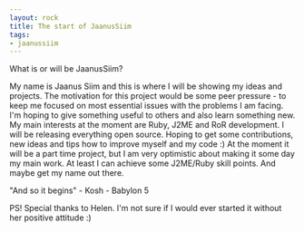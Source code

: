 ```yaml
---
layout: rock
title: The start of JaanusSiim
tags:
- jaanussiim
---
```


What is or will be JaanusSiim?

My name is Jaanus Siim and this is where I will be showing my ideas and projects. The motivation 
for this project would be some peer pressure - to keep me focused on most essential issues with the 
problems I am facing. I'm hoping to give something useful to others and also learn something new.
My main interests at the moment are Ruby, J2ME and RoR development. I will be releasing everything 
open source. Hoping to get some contributions, new ideas and tips how to improve myself and my code :)
At the moment it will be a part time project, but I am very optimistic about making it some day my 
main work. At least I can achieve some J2ME/Ruby skill points. And maybe get my name out there.

"And so it begins" - Kosh - Babylon 5

PS! Special thanks to Helen. I'm not sure if I would ever started it without her positive attitude :)